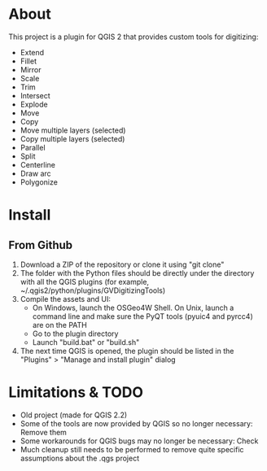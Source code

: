 # About

This project is a plugin for QGIS 2 that provides custom tools for digitizing:
- Extend
- Fillet
- Mirror
- Scale
- Trim
- Intersect
- Explode
- Move
- Copy
- Move multiple layers (selected)
- Copy multiple layers (selected)
- Parallel
- Split
- Centerline
- Draw arc
- Polygonize

# Install

## From Github

1. Download a ZIP of the repository or clone it using "git clone"
2. The folder with the Python files should be directly under the directory with all the QGIS plugins (for example, ~/.qgis2/python/plugins/GVDigitizingTools)
3. Compile the assets and UI: 
    - On Windows, launch the OSGeo4W Shell. On Unix, launch a command line and make sure the PyQT tools (pyuic4 and pyrcc4) are on the PATH
    - Go to the plugin directory
    - Launch "build.bat" or "build.sh"
4. The next time QGIS is opened, the plugin should be listed in the "Plugins" > "Manage and install plugin" dialog

# Limitations & TODO

- Old project (made for QGIS 2.2)
- Some of the tools are now provided by QGIS so no longer necessary: Remove them
- Some workarounds for QGIS bugs may no longer be necessary: Check
- Much cleanup still needs to be performed to remove quite specific assumptions about the .qgs project


